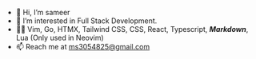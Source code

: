 - 👋 Hi, I’m sameer
- 👀 I’m interested in Full Stack Development.
- 👨‍💻 Vim, Go, HTMX, Tailwind CSS, CSS, React, Typescript, ***Markdown***, Lua (Only used in Neovim)
- 📫 Reach me at ms3054825@gmail.com
